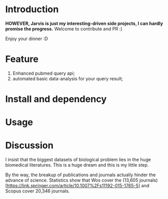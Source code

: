 # Introduction



**HOWEVER, Jarvis is just my interesting-driven side projects, I can hardly promise the progress.** Welcome to contribute and PR :)

Enjoy your dinner :D

# Feature

1. Enhanced pubmed query api;
2. automated basic data-analysis for your query result;



# Install and dependency

# Usage

# Discussion
I insist that the biggest datasets of biological problem lies in the huge biomedical literatures. This is a huge dream and this is my little step.

By the way, the breakup of publications and journals actually hinder the advance of science. Statistics show that Wos cover the (13,605 journals)[https://link.springer.com/article/10.1007%2Fs11192-015-1765-5] and Scopus cover 20,346 journals.

